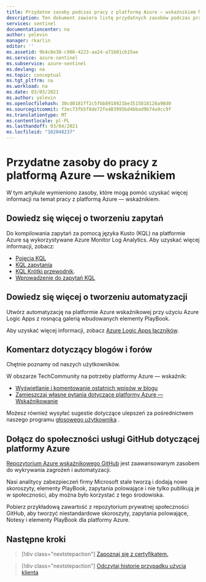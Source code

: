 ```yaml
---
title: Przydatne zasoby podczas pracy z platformą Azure — wskaźnikiem Microsoft Docs
description: Ten dokument zawiera listę przydatnych zasobów podczas pracy z platformą Azure — wskaźnikiem.
services: sentinel
documentationcenter: na
author: yelevin
manager: rkarlin
editor: ''
ms.assetid: 9b4c8e38-c986-4223-aa24-a71b01cb15ae
ms.service: azure-sentinel
ms.subservice: azure-sentinel
ms.devlang: na
ms.topic: conceptual
ms.tgt_pltfrm: na
ms.workload: na
ms.date: 03/03/2021
ms.author: yelevin
ms.openlocfilehash: 30cd0181ff2c5fbb8918921be3515818128a98d0
ms.sourcegitcommit: f3ec73fb5f8de72fe483995bd4bbad9b74a9cc9f
ms.translationtype: MT
ms.contentlocale: pl-PL
ms.lasthandoff: 03/04/2021
ms.locfileid: "102048237"
---
```

# <a name="useful-resources-for-working-with-azure-sentinel"></a>Przydatne zasoby do pracy z platformą Azure — wskaźnikiem

W tym artykule wymieniono zasoby, które mogą pomóc uzyskać więcej informacji na temat pracy z platformą Azure — wskaźnikiem.

## <a name="learn-more-about-creating-queries"></a>Dowiedz się więcej o tworzeniu zapytań

Do kompilowania zapytań za pomocą języka Kusto (KQL) na platformie Azure są wykorzystywane Azure Monitor Log Analytics. Aby uzyskać więcej informacji, zobacz:

- [Pojęcia KQL](/azure/data-explorer/kusto/concepts/)
- [KQL zapytania](/azure/data-explorer/kusto/query/)
- [KQL Krótki przewodnik](/azure/data-explorer/kql-quick-reference).
- [Wprowadzenie do zapytań KQL](../azure-monitor/logs/get-started-queries.md)

## <a name="learn-more-about-creating-automation"></a>Dowiedz się więcej o tworzeniu automatyzacji

Utwórz automatyzację na platformie Azure wskaźnikowej przy użyciu Azure Logic Apps z rosnącą galerią wbudowanych elementy PlayBook. 

Aby uzyskać więcej informacji, zobacz [Azure Logic Apps łączników](https://docs.microsoft.com/connectors/).

## <a name="comment-on-our-blogs-and-forums"></a>Komentarz dotyczący blogów i forów

Chętnie poznamy od naszych użytkowników.

W obszarze TechCommunity na potrzeby platformy Azure — wskaźnik:

- [Wyświetlanie i komentowanie ostatnich wpisów w blogu](https://techcommunity.microsoft.com/t5/Azure-Sentinel/bg-p/AzureSentinelBlog)
- [Zamieszczaj własne pytania dotyczące platformy Azure — Wskaźnikowanie](https://techcommunity.microsoft.com/t5/Azure-Sentinel/bd-p/AzureSentinel)

Możesz również wysyłać sugestie dotyczące ulepszeń za pośrednictwem naszego programu [głosowego użytkownika](https://feedback.azure.com/forums/920458-azure-sentinel) .

## <a name="join-the-azure-sentinel-github-community"></a>Dołącz do społeczności usługi GitHub dotyczącej platformy Azure

[Repozytorium Azure wskaźnikowego GitHub](https://github.com/Azure/Azure-Sentinel) jest zaawansowanym zasobem do wykrywania zagrożeń i automatyzacji. 

Nasi analitycy zabezpieczeń firmy Microsoft stale tworzą i dodają nowe skoroszyty, elementy PlayBook, zapytania polowające i nie tylko publikują je w społeczności, aby można było korzystać z tego środowiska. 

Pobierz przykładową zawartość z repozytorium prywatnej społeczności GitHub, aby tworzyć niestandardowe skoroszyty, zapytania polowające, Notesy i elementy PlayBook dla platformy Azure.

## <a name="next-steps"></a>Następne kroki

> [!div class="nextstepaction"]
> [Zapoznaj się z certyfikatem.](/learn/paths/security-ops-sentinel/)

> [!div class="nextstepaction"]
> [Odczytaj historie przypadku użycia klienta](https://customers.microsoft.com/en-us/search?sq=%22Azure%20Sentinel%20%22&ff=&p=0&so=story_publish_date%20desc)

